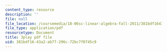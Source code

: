 ```yaml
---
content_type: resource
description: ''
file: null
file_location: /coursemedia/18-06sc-linear-algebra-fall-2011/381bdf1643a2ab77296c72bc7f0745c9_QuZL5IKpO_U.pdf
file_type: application/pdf
resourcetype: Document
title: 3play pdf file
uid: 381bdf16-43a2-ab77-296c-72bc7f0745c9
---
```

